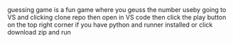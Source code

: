 ##
guessing game is a fun game where you geuss the number useby going to VS and clicking clone repo then open in VS code then click the play button on the top right corner if you have python and runner installed or click download zip and run